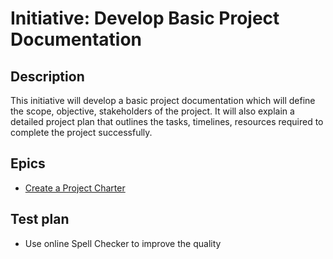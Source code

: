 # Initiative: Develop Basic Project Documentation
## Description
This initiative will develop a basic project documentation which will define the scope, objective, stakeholders of the project. It will also explain
a detailed project plan that outlines the tasks, timelines, resources required to complete the project successfully.
## Epics
* [Create a Project Charter](./epics/epic_createprojectCharter.md)
## Test plan
* Use online Spell Checker to improve the quality